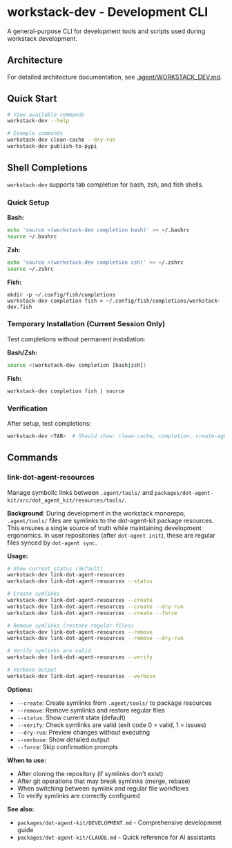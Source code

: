 # workstack-dev - Development CLI

A general-purpose CLI for development tools and scripts used during workstack development.

## Architecture

For detailed architecture documentation, see [.agent/WORKSTACK_DEV.md](../../.agent/WORKSTACK_DEV.md).

## Quick Start

```bash
# View available commands
workstack-dev --help

# Example commands
workstack-dev clean-cache --dry-run
workstack-dev publish-to-pypi
```

## Shell Completions

`workstack-dev` supports tab completion for bash, zsh, and fish shells.

### Quick Setup

**Bash:**

```bash
echo 'source <(workstack-dev completion bash)' >> ~/.bashrc
source ~/.bashrc
```

**Zsh:**

```bash
echo 'source <(workstack-dev completion zsh)' >> ~/.zshrc
source ~/.zshrc
```

**Fish:**

```fish
mkdir -p ~/.config/fish/completions
workstack-dev completion fish > ~/.config/fish/completions/workstack-dev.fish
```

### Temporary Installation (Current Session Only)

Test completions without permanent installation:

**Bash/Zsh:**

```bash
source <(workstack-dev completion [bash|zsh])
```

**Fish:**

```fish
workstack-dev completion fish | source
```

### Verification

After setup, test completions:

```bash
workstack-dev <TAB>  # Should show: clean-cache, completion, create-agents-symlinks, link-dot-agent-resources, publish-to-pypi
```

## Commands

### link-dot-agent-resources

Manage symbolic links between `.agent/tools/` and `packages/dot-agent-kit/src/dot_agent_kit/resources/tools/`.

**Background**: During development in the workstack monorepo, `.agent/tools/` files are symlinks to the dot-agent-kit package resources. This ensures a single source of truth while maintaining development ergonomics. In user repositories (after `dot-agent init`), these are regular files synced by `dot-agent sync`.

**Usage:**

```bash
# Show current status (default)
workstack-dev link-dot-agent-resources
workstack-dev link-dot-agent-resources --status

# Create symlinks
workstack-dev link-dot-agent-resources --create
workstack-dev link-dot-agent-resources --create --dry-run
workstack-dev link-dot-agent-resources --create --force

# Remove symlinks (restore regular files)
workstack-dev link-dot-agent-resources --remove
workstack-dev link-dot-agent-resources --remove --dry-run

# Verify symlinks are valid
workstack-dev link-dot-agent-resources --verify

# Verbose output
workstack-dev link-dot-agent-resources --verbose
```

**Options:**

- `--create`: Create symlinks from `.agent/tools/` to package resources
- `--remove`: Remove symlinks and restore regular files
- `--status`: Show current state (default)
- `--verify`: Check symlinks are valid (exit code 0 = valid, 1 = issues)
- `--dry-run`: Preview changes without executing
- `--verbose`: Show detailed output
- `--force`: Skip confirmation prompts

**When to use:**

- After cloning the repository (if symlinks don't exist)
- After git operations that may break symlinks (merge, rebase)
- When switching between symlink and regular file workflows
- To verify symlinks are correctly configured

**See also:**

- `packages/dot-agent-kit/DEVELOPMENT.md` - Comprehensive development guide
- `packages/dot-agent-kit/CLAUDE.md` - Quick reference for AI assistants
